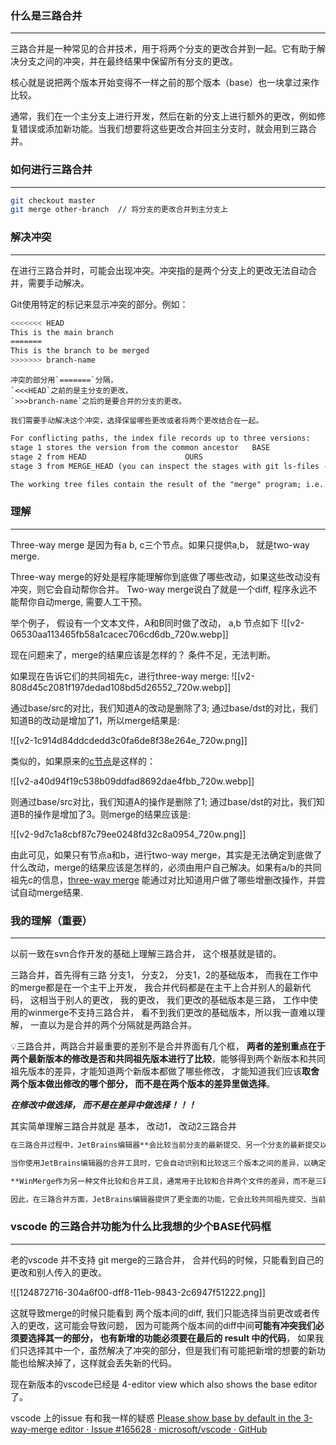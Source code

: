### 什么是三路合并
---
三路合并是一种常见的合并技术，用于将两个分支的更改合并到一起。它有助于解决分支之间的冲突，并在最终结果中保留所有分支的更改。

核心就是说把两个版本开始变得不一样之前的那个版本（base）也一块拿过来作比较。

通常，我们在一个主分支上进行开发，然后在新的分支上进行额外的更改，例如修复错误或添加新功能。当我们想要将这些更改合并回主分支时，就会用到三路合并。

### 如何进行三路合并
---
```bash
git checkout master
git merge other-branch  // 将分支的更改合并到主分支上
```

### 解决冲突
---
在进行三路合并时，可能会出现冲突。冲突指的是两个分支上的更改无法自动合并，需要手动解决。

Git使用特定的标记来显示冲突的部分。例如：
```bash
<<<<<<< HEAD
This is the main branch
=======
This is the branch to be merged
>>>>>>> branch-name
```

```
冲突的部分用`=======`分隔，
`<<<HEAD`之前的是主分支的更改，
`>>>branch-name`之后的是要合并的分支的更改。

我们需要手动解决这个冲突，选择保留哪些更改或者将两个更改结合在一起。
```

```txt
For conflicting paths, the index file records up to three versions: 
stage 1 stores the version from the common ancestor   BASE
stage 2 from HEAD                      OURS
stage 3 from MERGE_HEAD (you can inspect the stages with git ls-files -u).   THEIRS

The working tree files contain the result of the "merge" program; i.e. 3-way merge results with familiar conflict markers <<< === >>>.
```

### 理解
---
Three-way merge 是因为有a b, c三个节点。如果只提供a,b， 就是two-way merge.

Three-way merge的好处是程序能理解你到底做了哪些改动，如果这些改动没有冲突，则它会自动帮你合并。 Two-way merge说白了就是一个diff, 程序永远不能帮你自动merge, 需要人工干预。

举个例子， 假设有一个文本文件，A和B同时做了改动， a,b 节点如下
![[v2-06530aa113465fb58a1cacec706cd6db_720w.webp]]

现在问题来了，merge的结果应该是怎样的？ 条件不足，无法判断。

如果现在告诉它们的共同祖先c，进行three-way merge:
![[v2-808d45c2081f197dedad108bd5d26552_720w.webp]]

通过base/src的对比，我们知道A的改动是删除了3; 通过base/dst的对比，我们知道B的改动是增加了1，所以merge结果是:

![[v2-1c914d84ddcdedd3c0fa6de8f38e264e_720w.png]]

类似的，如果原来的[c节点](https://www.zhihu.com/search?q=c%E8%8A%82%E7%82%B9&search_source=Entity&hybrid_search_source=Entity&hybrid_search_extra=%7B%22sourceType%22%3A%22answer%22%2C%22sourceId%22%3A866309494%7D)是这样的：

![[v2-a40d94f19c538b09ddfad8692dae4fbb_720w.webp]]

则通过base/src对比，我们知道A的操作是删除了1; 通过base/dst的对比，我们知道B的操作是增加了3。则merge的结果应该是:

![[v2-9d7c1a8cbf87c79ee0248fd32c8a0954_720w.png]]

由此可见，如果只有节点a和b，进行two-way merge，其实是无法确定到底做了什么改动，merge的结果应该是怎样的，必须由用户自己解决。如果有a/b的共同祖先c的信息，[three-way merge](https://www.zhihu.com/search?q=three-way%20merge&search_source=Entity&hybrid_search_source=Entity&hybrid_search_extra=%7B%22sourceType%22%3A%22answer%22%2C%22sourceId%22%3A866309494%7D) 能通过对比知道用户做了哪些增删改操作，并尝试自动merge结果.

### 我的理解（重要）
---
以前一致在svn合作开发的基础上理解三路合并， 这个根基就是错的。

三路合并，首先得有三路  分支1， 分支2， 分支1，2的基础版本， 而我在工作中的merge都是在一个主干上开发， 我合并代码都是在主干上合并别人的最新代码， 这相当于别人的更改， 我的更改， 我们更改的基础版本是三路， 工作中使用的winmerge不支持三路合并， 看不到我们更改的基础版本，所以我一直难以理解， 一直以为是合并的两个分隔就是两路合并。

💡三路合并，两路合并最重要的差别不是合并界面有几个框， **两者的差别重点在于 两个最新版本的修改是否和共同祖先版本进行了比较**，能够得到两个新版本和共同祖先版本的差异，才能知道两个新版本都做了哪些修改， 才能知道我们应该**取舍两个版本做出修改的哪个部分， 而不是在两个版本的差异里做选择**。

***在修改中做选择， 而不是在差异中做选择！！！***

其实简单理解三路合并就是 基本， 改动1， 改动2三路合并

```markdown
在三路合并过程中，JetBrains编辑器**会比较当前分支的最新提交、另一个分支的最新提交以及共同祖先提交之间的差异，并生成合并结果。**

当你使用JetBrains编辑器的合并工具时，它会自动识别和比较这三个版本之间的差异，以确定文件的修改和冲突。它会根据共同祖先提交、当前分支的最新提交和另一个分支的最新提交之间的差异来生成合并结果。

**WinMerge作为另一种文件比较和合并工具，通常用于比较和合并两个文件的差异，而不是三路合并。** WinMerge只会比较最新两个提交之间的差异，并不会直接比较共同祖先提交和另外两个最新提交之间的差异。

因此，在三路合并方面，JetBrains编辑器提供了更全面的功能，它会比较共同祖先提交、当前分支的最新提交和另一个分支的最新提交之间的差异，并生成合并结果。WinMerge则更适用于比较和合并两个文件的差异，而不是处理完整的三路合并。
```

### vscode 的三路合并功能为什么比我想的少个BASE代码框
---
老的vscode 并不支持 git merge的三路合并， 合并代码的时候，只能看到自己的更改和别人传入的更改。

![[124872716-304a6f00-dff8-11eb-9843-2c6947f51222.png]]

这就导致merge的时候只能看到 两个版本间的diff, 我们只能选择当前更改或者传入的更改，这可能会导致问题， 因为可能两个版本间的diff中间**可能有冲突我们必须要选择其一的部分， 也有新增的功能必须要在最后的 result 中的代码**， 如果我们只选择其中一个，虽然解决了冲突的部分，但是我们有可能把新增的想要的新功能也给解决掉了，这样就会丢失新的代码。

现在新版本的vscode已经是 4-editor view  which also shows the base editor 了。

vscode 上的issue 有和我一样的疑惑 [Please show base by default in the 3-way-merge editor · Issue #165628 · microsoft/vscode · GitHub](https://github.com/microsoft/vscode/issues/165628) 

